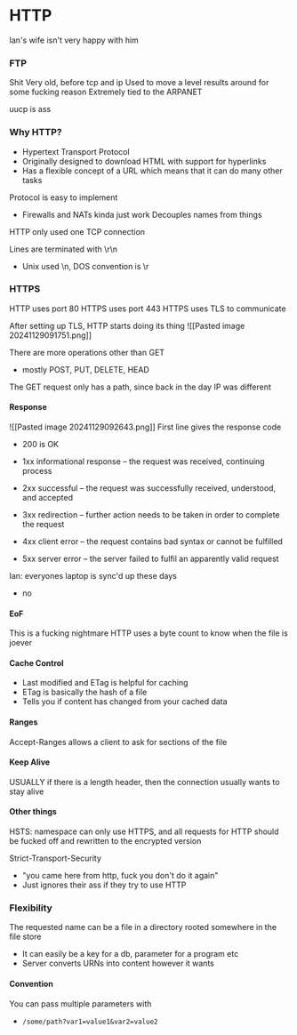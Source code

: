 # HTTP
Ian's wife isn't very happy with him

### FTP
Shit
Very old, before tcp and ip
Used to move a level results around for some fucking reason
Extremely tied to the ARPANET

uucp is ass

### Why HTTP?
- Hypertext Transport Protocol
- Originally designed to download HTML with support for hyperlinks
- Has a flexible concept of a URL which means that it can do many other tasks

Protocol is easy to implement
- Firewalls and NATs kinda just work
Decouples names from things

HTTP only used one TCP connection

Lines are terminated with \r\n
- Unix used \n, DOS convention is \r

### HTTPS
HTTP uses port 80
HTTPS uses port 443
HTTPS uses TLS to communicate

After setting up TLS, HTTP starts doing its thing
![[Pasted image 20241129091751.png]]

There are more operations other than GET
- mostly POST, PUT, DELETE, HEAD

The GET request only has a path, since back in the day IP was different

#### Response
![[Pasted image 20241129092643.png]]
First line gives the response code
- 200 is OK

- 1xx informational response – the request was received, continuing process
- 2xx successful – the request was successfully received, understood, and accepted
- 3xx redirection – further action needs to be taken in order to complete the request
- 4xx client error – the request contains bad syntax or cannot be fulfilled
- 5xx server error – the server failed to fulfil an apparently valid request

Ian: everyones laptop is sync'd up these days
- no

#### EoF
This is a fucking nightmare
HTTP uses a byte count to know when the file is joever

#### Cache Control
- Last modified and ETag is helpful for caching
- ETag is basically the hash of a file
- Tells you if content has changed from your cached data

#### Ranges
Accept-Ranges allows a client to ask for sections of the file

#### Keep Alive
USUALLY if there is a length header, then the connection usually wants to stay alive

#### Other things
HSTS: namespace can only use HTTPS, and all requests for HTTP should be fucked off and rewritten to the encrypted version

Strict-Transport-Security
- "you came here from http, fuck you don't do it again"
- Just ignores their ass if they try to use HTTP

### Flexibility
The requested name can be a file in a directory rooted somewhere in the file store
- It can easily be a key for a db, parameter for a program etc
- Server converts URNs into content however it wants

#### Convention
You can pass multiple parameters with
- `/some/path?var1=value1&var2=value2`


